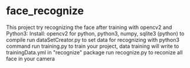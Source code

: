 # face_recognize
This project try recognizing the face after training with opencv2 and Python3:
Install: opencv2 for python, python3, numpy, sqlite3 (python) to compile
run dataSetCreator.py to set data for recognizing with python3 command
run training.py to train your project, data training will write to trainingData.yml in "recognize" package
run recognize.py to reconize all face in your camera

